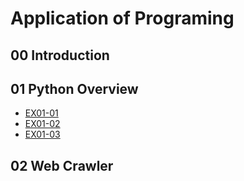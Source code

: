 # Application of Programing

## 00 Introduction

## 01 Python Overview

- [EX01-01](EX01_01加法器.ipynb)
- [EX01-02](EX01_02_BMI.ipynb)
- [EX01-03](EX01_03石頭剪刀布.ipynb)

## 02 Web Crawler

